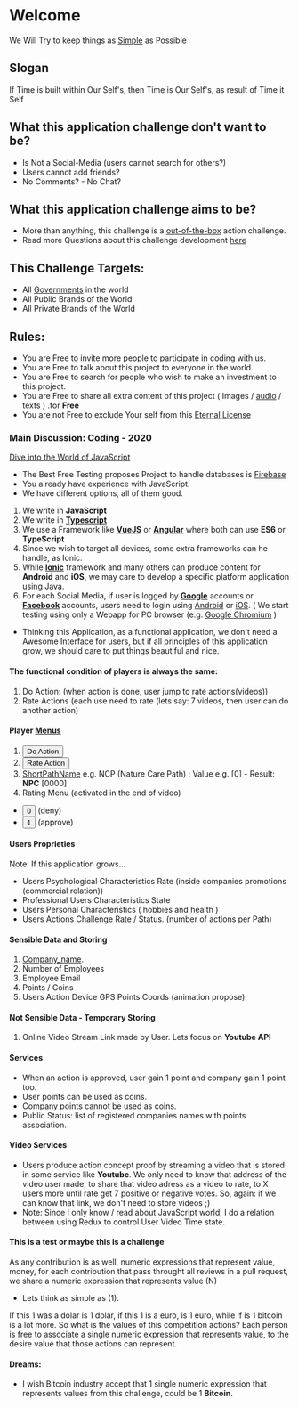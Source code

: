 # Welcome
We Will Try to keep things as [Simple](https://soundcloud.com/odicforcesounds_signals_of_time/gift-simplicity) as Possible

## Slogan
If Time is built within Our Self's, then Time is Our Self's, as result of Time it Self

## What this application challenge don't want to be?
- Is Not a Social-Media (users cannot search for others?)
- Users cannot add friends? 
- No Comments? - No Chat? 

## What this application challenge aims to be?
- More than anything, this challenge is a [out-of-the-box](https://wiki.odicforcesounds.com/docs/en/Tao/Fragments/OdicPoints/) action challenge.
- Read more Questions about this challenge development [here](https://wiki.odicforcesounds.com/docs/plan/Questions.html)

## This Challenge Targets: 
- All [Governments](https://wiki.odicforcesounds.com/docs/en/Tao/Fragments/Concerns/HR.html) in the world
- All Public Brands of the World
- All Private Brands of the World

## **Rules**: 
- You are Free to invite more people to participate in coding with us. 
- You are Free to talk about this project to everyone in the world.
- You are Free to search for people who wish to make an investment to this project.
- You are Free to share all extra content of this project ( Images / [audio](https://odicforcesounds.bandcamp.com/) / texts ) .for **Free**
- You are not Free to exclude Your self from this [Eternal License](https://wiki.odicforcesounds.com/art/pages/License/index.html)

### **Main Discussion**: Coding - 2020 
[Dive into the World of JavaScript](https://odicforcesounds.bandcamp.com/track/dive-into-the-world-of-javascript)
- The Best Free Testing proposes Project to handle databases is [Firebase](https://firebase.google.com/)
- You already have experience with JavaScript.
- We have different options, all of them good. 
1. We write in **JavaScript**
2. We write in **[Typescript](https://www.typescriptlang.org/)**
3. We use a Framework like **[VueJS](https://vuejs.org/)** or **[Angular](https://angular.io/)** where both can use **ES6** or **TypeScript**
4. Since we wish to target all devices, some extra frameworks can he handle, as Ionic. 
5. While **[Ionic](https://ionicframework.com/)** framework and many others can produce content for **Android** and **iOS**, we may care to develop a specific platform application using Java. 
6. For each Social Media, if user is logged by **[Google](https://accounts.google.com/Login)** accounts or **[Facebook](https://www.facebook.com/login/device-based/regular/login/?login_attempt=1&)** accounts, users need to login using [Android](https://www.android.com/) or [iOS](https://www.apple.com/ios/ios-13/). ( We start testing using only a Webapp for PC browser (e.g. [Google Chromium](https://www.google.com/chrome/) ) 

- Thinking this Application, as a functional application, we don't need a Awesome Interface for users, but if all principles of this application grow, we should care to put things beautiful and nice. 

#### The functional condition of players is always the same: 
1. Do Action: (when action is done, user jump to rate actions(videos))
2. Rate Actions (each use need to rate (lets say: 7 videos, then user can do another action)

#### Player [Menus](https://wiki.odicforcesounds.com/docs/en/Tao/Fragments/UserInterface/)
1. <button>Do Action</button> 
2. <button>Rate Action</button>
3. [ShortPathName](https://wiki.odicforcesounds.com/docs/en/Tao/Fragments/Path/) e.g. NCP (Nature Care Path) : Value e.g. [0] - Result: **NPC** [0000] 
4. Rating Menu (activated in the end of video) 
- <button>0</button> (deny) 
- <button>1</button> (approve)

#### Users Proprieties
Note: If this application grows... 
- Users Psychological Characteristics Rate (inside companies promotions (commercial relation))
- Professional Users Characteristics State
- Users Personal Characteristics ( hobbies and health )
- Users Actions Challenge Rate / Status. (number of actions per Path) 

#### Sensible Data and Storing 
1. [Company_name](https://wiki.odicforcesounds.com/docs/en/Tao/Fragments/BrandsInterface/).
2. Number of Employees
3. Employee Email
4. Points / Coins
5. Users Action Device GPS Points Coords (animation propose)

#### Not Sensible Data - Temporary Storing
1. Online Video Stream Link made by User. Lets focus on **Youtube API** 

#### Services
- When an action is approved, user gain 1 point and company gain 1 point too. 
- User points can be used as coins.
- Company points cannot be used as coins.
- Public Status: list of registered companies names with points association. 

#### Video Services
- Users produce action concept proof by streaming a video that is stored in some service like **Youtube**. We only need to know that address of the video user made, to share that video adress as a video to rate, to X users more until rate get 7 positive or negative votes. So, again: if we can know that link, we don't need to store videos ;) 
- Note: Since I only know / read about JavaScript world, I do a relation between using Redux to control User Video Time state.  

#### This is a test or maybe this is a challenge
As any contribution is as well, numeric expressions that represent value, money, for each contribution that pass throught all reviews in a pull request, we share a numeric expression that represents value (N) 

- Lets think as simple as (1). 

If this 1 was a dolar is 1 dolar, if this 1 is a euro, is 1 euro, while if is 1 bitcoin is a lot more. So what is the values of this competition actions? Each person is free to associate a single numeric expression that represents value, to the desire value that those actions can represent. 

#### Dreams: 
- I wish Bitcoin industry accept that 1 single numeric expression that represents values from this challenge, could be 1 **Bitcoin**.

